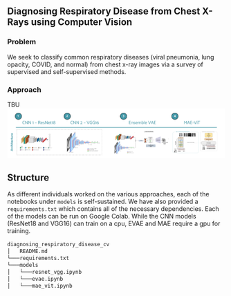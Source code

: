 ## Diagnosing Respiratory Disease from Chest X-Rays using Computer Vision

### Problem
We seek to classify common respiratory diseases (viral pneumonia, lung opacity, COVID, and normal) from chest x-ray images via a survey of supervised and self-supervised methods. 

### Approach
TBU
![Screenshot](screenshot.png)


## Structure
As different individuals worked on the various approaches, each of the notebooks under ```models``` is self-sustained. We have also provided a ```requirements.txt``` which contains all of the necessary dependencies. Each of the models can be run on Google Colab. While the CNN models (ResNet18 and VGG16) can train on a cpu, EVAE and MAE require a gpu for training.
```
diagnosing_respiratory_disease_cv
│   README.md
└───requirements.txt
└───models
│   └───resnet_vgg.ipynb
│   └───evae.ipynb
│   └───mae_vit.ipynb
```


